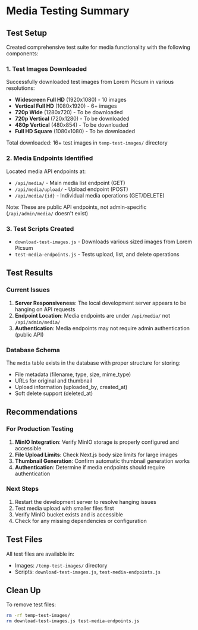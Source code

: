 # Media Testing Summary

## Test Setup
Created comprehensive test suite for media functionality with the following components:

### 1. Test Images Downloaded
Successfully downloaded test images from Lorem Picsum in various resolutions:
- **Widescreen Full HD** (1920x1080) - 10 images
- **Vertical Full HD** (1080x1920) - 6+ images
- **720p Wide** (1280x720) - To be downloaded
- **720p Vertical** (720x1280) - To be downloaded
- **480p Vertical** (480x854) - To be downloaded
- **Full HD Square** (1080x1080) - To be downloaded

Total downloaded: 16+ test images in `temp-test-images/` directory

### 2. Media Endpoints Identified
Located media API endpoints at:
- `/api/media/` - Main media list endpoint (GET)
- `/api/media/upload/` - Upload endpoint (POST)
- `/api/media/{id}` - Individual media operations (GET/DELETE)

Note: These are public API endpoints, not admin-specific (`/api/admin/media/` doesn't exist)

### 3. Test Scripts Created
- `download-test-images.js` - Downloads various sized images from Lorem Picsum
- `test-media-endpoints.js` - Tests upload, list, and delete operations

## Test Results

### Current Issues
1. **Server Responsiveness**: The local development server appears to be hanging on API requests
2. **Endpoint Location**: Media endpoints are under `/api/media/` not `/api/admin/media/`
3. **Authentication**: Media endpoints may not require admin authentication (public API)

### Database Schema
The `media` table exists in the database with proper structure for storing:
- File metadata (filename, type, size, mime_type)
- URLs for original and thumbnail
- Upload information (uploaded_by, created_at)
- Soft delete support (deleted_at)

## Recommendations

### For Production Testing
1. **MinIO Integration**: Verify MinIO storage is properly configured and accessible
2. **File Upload Limits**: Check Next.js body size limits for large images
3. **Thumbnail Generation**: Confirm automatic thumbnail generation works
4. **Authentication**: Determine if media endpoints should require authentication

### Next Steps
1. Restart the development server to resolve hanging issues
2. Test media upload with smaller files first
3. Verify MinIO bucket exists and is accessible
4. Check for any missing dependencies or configuration

## Test Files
All test files are available in:
- Images: `/temp-test-images/` directory
- Scripts: `download-test-images.js`, `test-media-endpoints.js`

## Clean Up
To remove test files:
```bash
rm -rf temp-test-images/
rm download-test-images.js test-media-endpoints.js
```